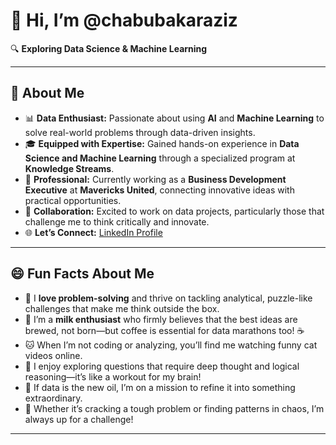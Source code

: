 <!---
chabubakaraziz/chabubakaraziz is a ✨ special ✨ repository because its `README.md` (this file) appears on your GitHub profile.
You can click the Preview link to take a look at your changes.
--->

# 👋 Hi, I’m **@chabubakaraziz**  
🔍 **Exploring Data Science & Machine Learning**  

---

## 🌟 **About Me**  
- 📊 **Data Enthusiast:** Passionate about using **AI** and **Machine Learning** to solve real-world problems through data-driven insights.  
- 🎓 **Equipped with Expertise:** Gained hands-on experience in **Data Science and Machine Learning** through a specialized program at **Knowledge Streams**.  
- 💼 **Professional:** Currently working as a **Business Development Executive** at **Mavericks United**, connecting innovative ideas with practical opportunities.  
- 🤝 **Collaboration:** Excited to work on data projects, particularly those that challenge me to think critically and innovate.  
- 🌐 **Let’s Connect:** [LinkedIn Profile](https://linkedin.com/in/abubakaraxiz)  

---

## 😄 **Fun Facts About Me**  
- 🧩 I **love problem-solving** and thrive on tackling analytical, puzzle-like challenges that make me think outside the box.  
- 🥛 I’m a **milk enthusiast** who firmly believes that the best ideas are brewed, not born—but coffee is essential for data marathons too! ☕  
- 🐱 When I’m not coding or analyzing, you’ll find me watching funny cat videos online.  
- 🧠 I enjoy exploring questions that require deep thought and logical reasoning—it’s like a workout for my brain!  
- 🔎 If data is the new oil, I’m on a mission to refine it into something extraordinary.  
- 🌟 Whether it’s cracking a tough problem or finding patterns in chaos, I’m always up for a challenge!  

---



